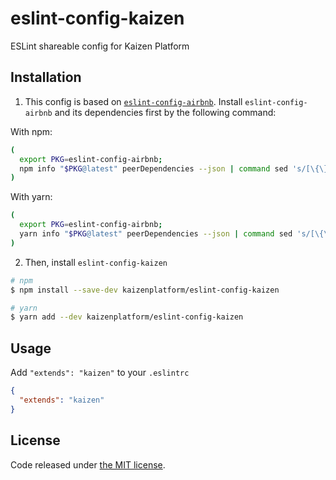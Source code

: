# eslint-config-kaizen

ESLint shareable config for Kaizen Platform

## Installation

1. This config is based on [`eslint-config-airbnb`](https://github.com/airbnb/javascript/tree/master/packages/eslint-config-airbnb). Install `eslint-config-airbnb` and its dependencies first by the following command:
  
  With npm:

  ```sh
  (
    export PKG=eslint-config-airbnb;
    npm info "$PKG@latest" peerDependencies --json | command sed 's/[\{\},]//g ; s/: /@/g' | xargs npm install --save-dev "$PKG@latest"
  )
  ```
  
  With yarn:
  ```sh
  (
    export PKG=eslint-config-airbnb;
    yarn info "$PKG@latest" peerDependencies --json | command sed 's/[\{\},]//g ; s/: /@/g' | xargs yarn add --dev "$PKG@latest"
  )
  ```



2. Then, install `eslint-config-kaizen`

  ```sh
  # npm
  $ npm install --save-dev kaizenplatform/eslint-config-kaizen
  
  # yarn
  $ yarn add --dev kaizenplatform/eslint-config-kaizen
  ```

## Usage

Add `"extends": "kaizen"` to your `.eslintrc`

```json
{
  "extends": "kaizen"
}
```

## License

Code released under [the MIT license](https://github.com/kaizenplatform/eslint-config-kaizen/blob/master/LICENSE.md).
